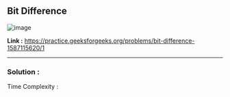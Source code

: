 ## Bit Difference

![image](https://user-images.githubusercontent.com/23376002/170098716-73eb3081-4917-4b9e-a8cf-002dff06ef41.png)


**Link :** https://practice.geeksforgeeks.org/problems/bit-difference-1587115620/1


------------------------------------------------------------------------------------------------------------------------------------------------------


### Solution :

Time Complexity :


```java

```


